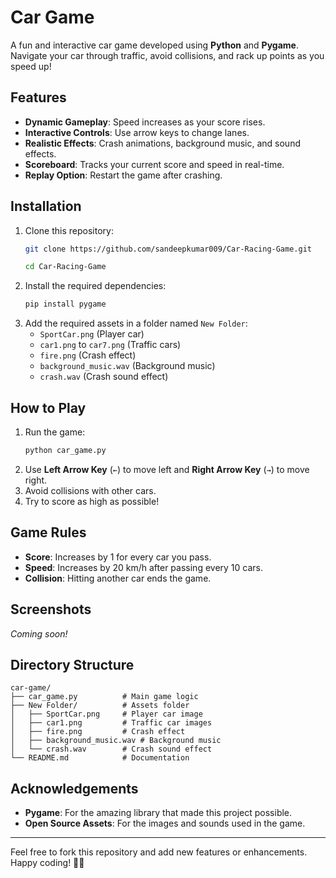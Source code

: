 # Car Game

A fun and interactive car game developed using **Python** and **Pygame**. Navigate your car through traffic, avoid collisions, and rack up points as you speed up!

## Features

- **Dynamic Gameplay**: Speed increases as your score rises.
- **Interactive Controls**: Use arrow keys to change lanes.
- **Realistic Effects**: Crash animations, background music, and sound effects.
- **Scoreboard**: Tracks your current score and speed in real-time.
- **Replay Option**: Restart the game after crashing.

## Installation

1. Clone this repository:
   ```bash
   git clone https://github.com/sandeepkumar009/Car-Racing-Game.git
   
   cd Car-Racing-Game
   ```
2. Install the required dependencies:
   ```bash
   pip install pygame
   ```
3. Add the required assets in a folder named `New Folder`:
   - `SportCar.png` (Player car)
   - `car1.png` to `car7.png` (Traffic cars)
   - `fire.png` (Crash effect)
   - `background_music.wav` (Background music)
   - `crash.wav` (Crash sound effect)

## How to Play

1. Run the game:
   ```bash
   python car_game.py
   ```
2. Use **Left Arrow Key** (`←`) to move left and **Right Arrow Key** (`→`) to move right.
3. Avoid collisions with other cars.
4. Try to score as high as possible!

## Game Rules

- **Score**: Increases by 1 for every car you pass.
- **Speed**: Increases by 20 km/h after passing every 10 cars.
- **Collision**: Hitting another car ends the game.

## Screenshots

*Coming soon!*

## Directory Structure

```
car-game/
├── car_game.py          # Main game logic
├── New Folder/          # Assets folder
│   ├── SportCar.png     # Player car image
│   ├── car1.png         # Traffic car images
│   ├── fire.png         # Crash effect
│   ├── background_music.wav # Background music
│   └── crash.wav        # Crash sound effect
└── README.md            # Documentation
```

## Acknowledgements

- **Pygame**: For the amazing library that made this project possible.
- **Open Source Assets**: For the images and sounds used in the game.

---

Feel free to fork this repository and add new features or enhancements. Happy coding! 🚗💨
